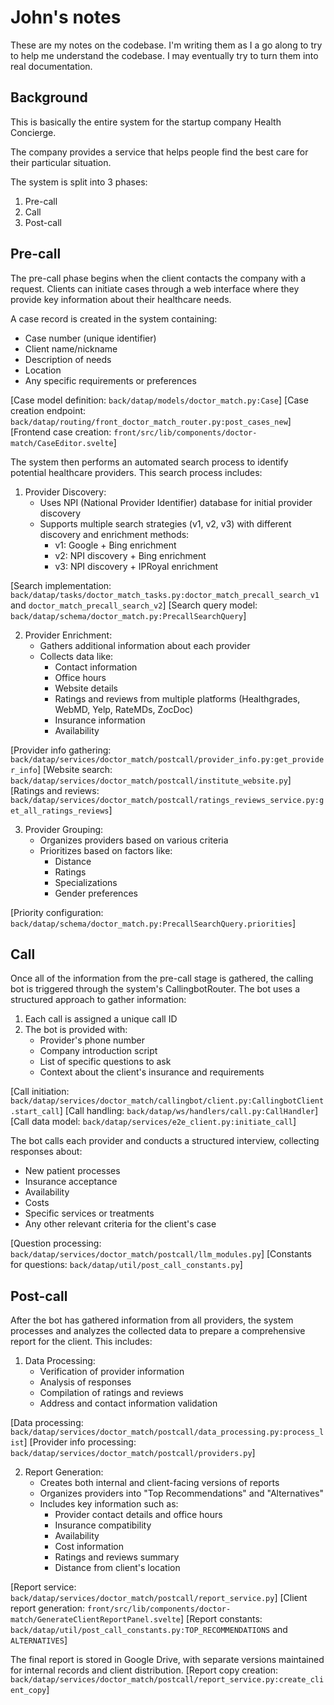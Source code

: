 # John's notes

These are my notes on the codebase.  I'm writing them as I a go along to try to
help me understand the codebase.  I may eventually try to turn them into
real documentation.

## Background

This is basically the entire system for the startup company Health Concierge.

The company provides a service that helps people find the best care for their particular situation.

The system is split into 3 phases:

1. Pre-call
2. Call
3. Post-call

## Pre-call

The pre-call phase begins when the client contacts the company with a request. Clients can initiate cases through a web interface where they provide key information about their healthcare needs.

A case record is created in the system containing:
- Case number (unique identifier)
- Client name/nickname
- Description of needs
- Location
- Any specific requirements or preferences

[Case model definition: `back/datap/models/doctor_match.py:Case`]
[Case creation endpoint: `back/datap/routing/front_doctor_match_router.py:post_cases_new`]
[Frontend case creation: `front/src/lib/components/doctor-match/CaseEditor.svelte`]

The system then performs an automated search process to identify potential healthcare providers. This search process includes:

1. Provider Discovery:
   - Uses NPI (National Provider Identifier) database for initial provider discovery
   - Supports multiple search strategies (v1, v2, v3) with different discovery and enrichment methods:
     - v1: Google + Bing enrichment
     - v2: NPI discovery + Bing enrichment
     - v3: NPI discovery + IPRoyal enrichment

[Search implementation: `back/datap/tasks/doctor_match_tasks.py:doctor_match_precall_search_v1` and `doctor_match_precall_search_v2`]
[Search query model: `back/datap/schema/doctor_match.py:PrecallSearchQuery`]

2. Provider Enrichment:
   - Gathers additional information about each provider
   - Collects data like:
     - Contact information
     - Office hours
     - Website details
     - Ratings and reviews from multiple platforms (Healthgrades, WebMD, Yelp, RateMDs, ZocDoc)
     - Insurance information
     - Availability

[Provider info gathering: `back/datap/services/doctor_match/postcall/provider_info.py:get_provider_info`]
[Website search: `back/datap/services/doctor_match/postcall/institute_website.py`]
[Ratings and reviews: `back/datap/services/doctor_match/postcall/ratings_reviews_service.py:get_all_ratings_reviews`]

3. Provider Grouping:
   - Organizes providers based on various criteria
   - Prioritizes based on factors like:
     - Distance
     - Ratings
     - Specializations
     - Gender preferences

[Priority configuration: `back/datap/schema/doctor_match.py:PrecallSearchQuery.priorities`]

## Call

Once all of the information from the pre-call stage is gathered, the calling bot is triggered through the system's CallingbotRouter. The bot uses a structured approach to gather information:

1. Each call is assigned a unique call ID
2. The bot is provided with:
   - Provider's phone number
   - Company introduction script
   - List of specific questions to ask
   - Context about the client's insurance and requirements

[Call initiation: `back/datap/services/doctor_match/callingbot/client.py:CallingbotClient.start_call`]
[Call handling: `back/datap/ws/handlers/call.py:CallHandler`]
[Call data model: `back/datap/services/e2e_client.py:initiate_call`]

The bot calls each provider and conducts a structured interview, collecting responses about:
- New patient processes
- Insurance acceptance
- Availability
- Costs
- Specific services or treatments
- Any other relevant criteria for the client's case

[Question processing: `back/datap/services/doctor_match/postcall/llm_modules.py`]
[Constants for questions: `back/datap/util/post_call_constants.py`]

## Post-call

After the bot has gathered information from all providers, the system processes and analyzes the collected data to prepare a comprehensive report for the client. This includes:

1. Data Processing:
   - Verification of provider information
   - Analysis of responses
   - Compilation of ratings and reviews
   - Address and contact information validation

[Data processing: `back/datap/services/doctor_match/postcall/data_processing.py:process_list`]
[Provider info processing: `back/datap/services/doctor_match/postcall/providers.py`]

2. Report Generation:
   - Creates both internal and client-facing versions of reports
   - Organizes providers into "Top Recommendations" and "Alternatives"
   - Includes key information such as:
     - Provider contact details and office hours
     - Insurance compatibility
     - Availability
     - Cost information
     - Ratings and reviews summary
     - Distance from client's location

[Report service: `back/datap/services/doctor_match/postcall/report_service.py`]
[Client report generation: `front/src/lib/components/doctor-match/GenerateClientReportPanel.svelte`]
[Report constants: `back/datap/util/post_call_constants.py:TOP_RECOMMENDATIONS` and `ALTERNATIVES`]

The final report is stored in Google Drive, with separate versions maintained for internal records and client distribution.
[Report copy creation: `back/datap/services/doctor_match/postcall/report_service.py:create_client_copy`]
